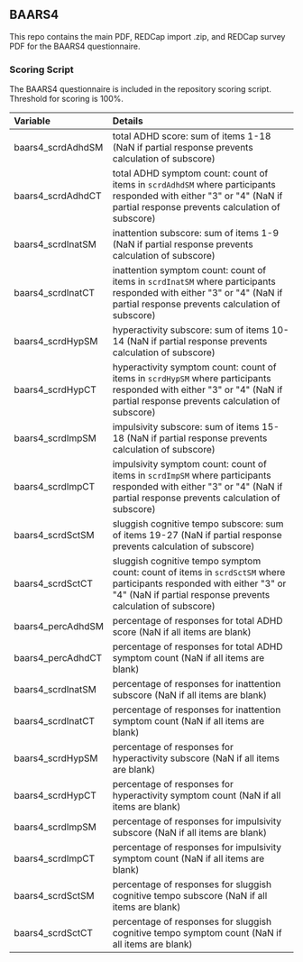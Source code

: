 ## BAARS4

This repo contains the main PDF, REDCap import .zip, and REDCap survey PDF for the BAARS4 questionnaire.


### Scoring Script
The BAARS4 questionnaire is included in the repository scoring script. Threshold for scoring is 100%.

| Variable | Details |
| :--  | :--  |
| baars4_scrdAdhdSM | total ADHD score: sum of items 1-18 (NaN if partial response prevents calculation of subscore) |
| baars4_scrdAdhdCT | total ADHD symptom count: count of items in `scrdAdhdSM` where participants responded with either "3" or "4" (NaN if partial response prevents calculation of subscore) |
| baars4_scrdInatSM | inattention subscore: sum of items 1-9 (NaN if partial response prevents calculation of subscore) |
| baars4_scrdInatCT | inattention symptom count: count of items in `scrdInatSM` where participants responded with either "3" or "4" (NaN if partial response prevents calculation of subscore) |
| baars4_scrdHypSM | hyperactivity subscore: sum of items 10-14 (NaN if partial response prevents calculation of subscore) |
| baars4_scrdHypCT | hyperactivity symptom count: count of items in `scrdHypSM` where participants responded with either "3" or "4" (NaN if partial response prevents calculation of subscore) |
| baars4_scrdImpSM | impulsivity subscore: sum of items 15-18 (NaN if partial response prevents calculation of subscore) |
| baars4_scrdImpCT | impulsivity symptom count: count of items in `scrdImpSM` where participants responded with either "3" or "4" (NaN if partial response prevents calculation of subscore) |
| baars4_scrdSctSM | sluggish cognitive tempo subscore: sum of items 19-27 (NaN if partial response prevents calculation of subscore) |
| baars4_scrdSctCT | sluggish cognitive tempo symptom count: count of items in `scrdSctSM` where participants responded with either "3" or "4" (NaN if partial response prevents calculation of subscore) |
| baars4_percAdhdSM | percentage of responses for total ADHD score (NaN if all items are blank) |
| baars4_percAdhdCT | percentage of responses for total ADHD symptom count (NaN if all items are blank) |
| baars4_scrdInatSM | percentage of responses for inattention subscore (NaN if all items are blank) |
| baars4_scrdInatCT | percentage of responses for inattention symptom count (NaN if all items are blank) |
| baars4_scrdHypSM | percentage of responses for hyperactivity subscore (NaN if all items are blank) |
| baars4_scrdHypCT | percentage of responses for hyperactivity symptom count (NaN if all items are blank) |
| baars4_scrdImpSM | percentage of responses for impulsivity subscore (NaN if all items are blank) |
| baars4_scrdImpCT | percentage of responses for impulsivity symptom count (NaN if all items are blank) |
| baars4_scrdSctSM | percentage of responses for sluggish cognitive tempo subscore (NaN if all items are blank) |
| baars4_scrdSctCT | percentage of responses for sluggish cognitive tempo symptom count (NaN if all items are blank) |